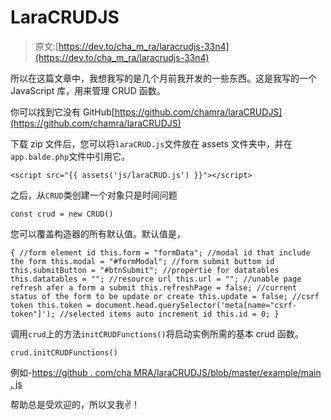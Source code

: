 # LaraCRUDJS

> 原文:[https://dev.to/cha_m_ra/laracrudjs-33n4](https://dev.to/cha_m_ra/laracrudjs-33n4)

所以在这篇文章中，我想我写的是几个月前我开发的一些东西。这是我写的一个 JavaScript 库，用来管理 CRUD 函数。

你可以找到它没有 GitHub[https://github.com/chamra/laraCRUDJS](https://github.com/chamra/laraCRUDJS)

下载 zip 文件后，您可以将`laraCRUD.js`文件放在 assets 文件夹中，并在`app.balde.php`文件中引用它。

`<script src="{{ assets('js/laraCRUD.js') }}"></script>`

之后，从`CRUD`类创建一个对象只是时间问题

`const crud = new CRUD()`

您可以覆盖构造器的所有默认值。默认值是，

`{
//form element id
this.form = "formData";
//modal id that include the form
this.modal = "#formModal";
//form submit buttom id
this.submitButton = "#btnSubmit";
//propertie for datatables
this.datatables = "";
//resource url
this.url = "";
//unable page refresh afer a form a submit
this.refreshPage = false;
//current status of the form to be update or create
this.update = false;
//csrf token
this.token = document.head.querySelector('meta[name="csrf-token"]');
//selected items auto increment id
this.id = 0;
}`

调用`crud`上的方法`initCRUDFunctions()`将启动实例所需的基本 crud 函数。

`crud.initCRUDFunctions()`

例如-[https://github . com/cha MRA/laraCRUDJS/blob/master/example/main . js](https://github.com/chamra/laraCRUDJS/blob/master/example/main.js)

帮助总是受欢迎的，所以叉我✌！